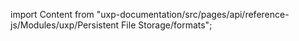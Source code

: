 
import Content from "uxp-documentation/src/pages/api/reference-js/Modules/uxp/Persistent File Storage/formats";

<Content query="product=xd"/>
